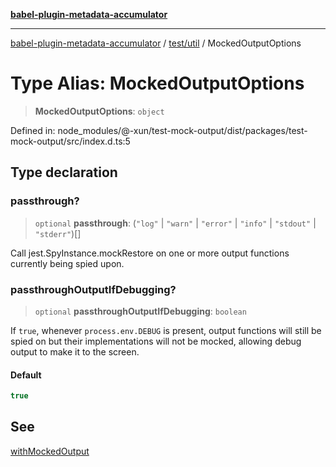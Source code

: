 [**babel-plugin-metadata-accumulator**](../../../README.md)

***

[babel-plugin-metadata-accumulator](../../../README.md) / [test/util](../README.md) / MockedOutputOptions

# Type Alias: MockedOutputOptions

> **MockedOutputOptions**: `object`

Defined in: node\_modules/@-xun/test-mock-output/dist/packages/test-mock-output/src/index.d.ts:5

## Type declaration

### passthrough?

> `optional` **passthrough**: (`"log"` \| `"warn"` \| `"error"` \| `"info"` \| `"stdout"` \| `"stderr"`)[]

Call jest.SpyInstance.mockRestore on one or more output functions
currently being spied upon.

### passthroughOutputIfDebugging?

> `optional` **passthroughOutputIfDebugging**: `boolean`

If `true`, whenever `process.env.DEBUG` is present, output functions will
still be spied on but their implementations will not be mocked, allowing
debug output to make it to the screen.

#### Default

```ts
true
```

## See

[withMockedOutput](../functions/withMockedOutput.md)
